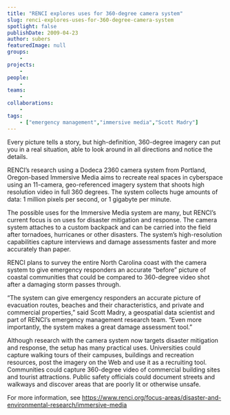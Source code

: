 ```yaml
---
title: "RENCI explores uses for 360-degree camera system"
slug: renci-explores-uses-for-360-degree-camera-system
spotlight: false
publishDate: 2009-04-23
author: subers
featuredImage: null
groups:
    - 
projects:
    - 
people:
    - 
teams: 
    - 
collaborations:
    - 
tags:
    - ["emergency management","immersive media","Scott Madry"]
---
```

Every picture tells a story, but high-definition, 360-degree imagery can put you in a real situation, able to look around in all directions and notice the details.

RENCI’s research using a Dodeca 2360 camera system from Portland, Oregon-based Immersive Media aims to recreate real spaces in cyberspace using an 11-camera, geo-referenced imagery system that shoots high resolution video in full 360 degrees. The system collects huge amounts of data: 1 million pixels per second, or 1 gigabyte per minute. <!--more-->

The possible uses for the Immersive Media system are many, but RENCI’s current focus is on uses for disaster mitigation and response. The camera system attaches to a custom backpack and can be carried into the field after tornadoes, hurricanes or other disasters. The system’s high-resolution capabilities capture interviews and damage assessments faster and more accurately than paper.

RENCI plans to survey the entire North Carolina coast with the camera system to give emergency responders an accurate “before” picture of coastal communities that could be compared to 360-degree video shot after a damaging storm passes through.

“The system can give emergency responders an accurate picture of evacuation routes, beaches and their characteristics, and private and commercial properties,” said Scott Madry, a geospatial data scientist and part of RENCI’s emergency management research team. “Even more importantly, the system makes a great damage assessment tool.”

Although research with the camera system now targets disaster mitigation and response, the setup has many practical uses. Universities could capture walking tours of their campuses, buildings and recreation resources, post the imagery on the Web and use it as a recruiting tool. Communities could capture 360-degree video of commercial building sites and tourist attractions. Public safety officials could document streets and walkways and discover areas that are poorly lit or otherwise unsafe.

For more information, see <a href="https://www.renci.org/focus-areas/disaster-and-environmental-research/immersive-media">https://www.renci.org/focus-areas/disaster-and-environmental-research/immersive-media</a>
